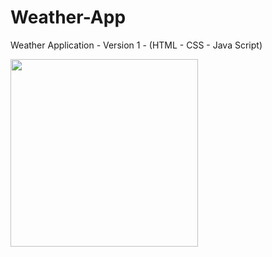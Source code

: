 # Weather-App
Weather Application - Version 1 - (HTML - CSS - Java Script) 



<img src="https://github.com/Abdulrahman-Shaibi/Weather-App/blob/main/Weather%20App%20preview.gif" height='300'>
